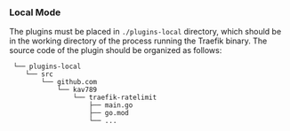 ### Local Mode


The plugins must be placed in `./plugins-local` directory,
which should be in the working directory of the process running the Traefik binary.
The source code of the plugin should be organized as follows:

```
 └── plugins-local
    └── src
        └── github.com
            └── kav789
                └── traefik-ratelimit
                    ├── main.go
                    ├── go.mod
                    └── ...
```
